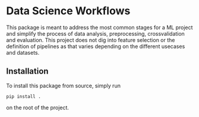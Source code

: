 # Data Science Workflows
This package is meant to address the most common stages for a ML project and simplify the process of data analysis, preprocessing, crossvalidation and evaluation.
This project does not dig into feature selection or the definition of pipelines as that varies depending on the different usecases and datasets.

## Installation
To install this package from source, simply run
````
pip install .
````
on the root of the project.